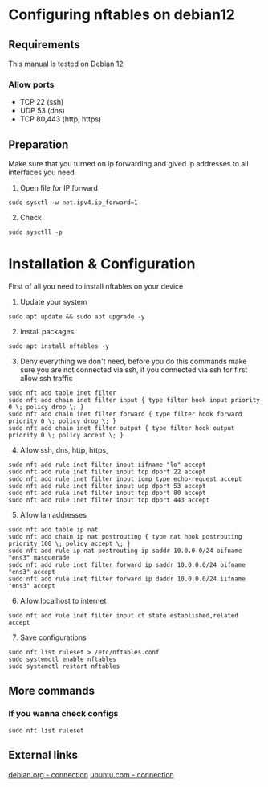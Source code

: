 # Configuring nftables on debian12

## Requirements

This manual is tested on Debian 12

### Allow ports 
- TCP 22 (ssh)
- UDP 53 (dns)
- TCP 80,443 (http, https)

## Preparation
Make sure that you turned on ip forwarding and gived ip addresses to all interfaces you need 

1. Open file for IP forward
```shell
sudo sysctl -w net.ipv4.ip_forward=1
```
2. Check
```shell
sudo sysctll -p
```

# Installation & Configuration

First of all you need to install nftables on your device

1. Update your system
```shell
sudo apt update && sudo apt upgrade -y
```
2. Install packages
```shell
sudo apt install nftables -y
```
3. Deny everything we don't need, before you do this commands make sure you are not connected via ssh, if you connected via ssh for first allow ssh traffic
```shell
sudo nft add table inet filter
sudo nft add chain inet filter input { type filter hook input priority 0 \; policy drop \; }
sudo nft add chain inet filter forward { type filter hook forward priority 0 \; policy drop \; }
sudo nft add chain inet filter output { type filter hook output priority 0 \; policy accept \; }
```
4. Allow ssh, dns, http, https, 
```shell
sudo nft add rule inet filter input iifname "lo" accept
sudo nft add rule inet filter input tcp dport 22 accept
sudo nft add rule inet filter input icmp type echo-request accept
sudo nft add rule inet filter input udp dport 53 accept  
sudo nft add rule inet filter input tcp dport 80 accept  
sudo nft add rule inet filter input tcp dport 443 accept 
```
5. Allow lan addresses
```shell
sudo nft add table ip nat
sudo nft add chain ip nat postrouting { type nat hook postrouting priority 100 \; policy accept \; }
sudo nft add rule ip nat postrouting ip saddr 10.0.0.0/24 oifname "ens3" masquerade
sudo nft add rule inet filter forward ip saddr 10.0.0.0/24 oifname "ens3" accept
sudo nft add rule inet filter forward ip daddr 10.0.0.0/24 iifname "ens3" accept
```
6. Allow localhost to internet
```shell
sudo nft add rule inet filter input ct state established,related accept
```
7. Save configurations
```shell
sudo nft list ruleset > /etc/nftables.conf
sudo systemctl enable nftables
sudo systemctl restart nftables
```

## More commands
### If you wanna check configs
```shell
sudo nft list ruleset
```

## External links
[debian.org - connection](https://www.debian.org/)
[ubuntu.com - connection](https://ubuntu.com/server/docs)
